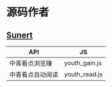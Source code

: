 # 源码作者
 ## [Sunert](https://github.com/Sunert)
 | API | JS |
 | --- | --- |
 | 中青看点浏览赚 |     youth_gain.js     |
 | 中青看点自动阅读 |   youth_read.js     |
